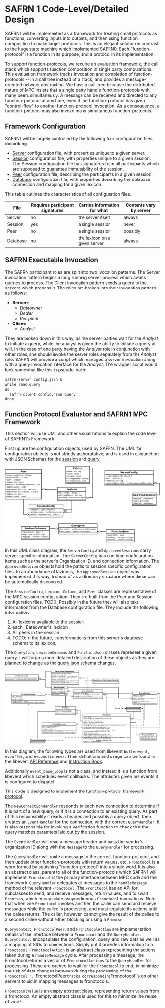 # SAFRN 1 Code-Level/Detailed Design
SAFRN1 will be implemented as a framework for treating small protocols as functions, converting inputs into outputs, and then using function composition to make larger protocols.
This is an elegant solution in contrast to the huge state machine which implemented SAFRN0.
Each "function-protocol" is a function in its purpose, and a protocol in its implementation.

To support function-protocols, we require an evaluation framework, the call stack which supports function composition in single party computations.
This evaluation framework tracks invocation and completion of function-protocols -- in a call tree instead of a stack, and provides a message-oriented network abstraction.
We have a call-tree because the distributed nature of MPC insists that a single party handle function-protocols with many peers simultaneusly.
A message can be recieved and directed to any function-protocol at any time, even if the function-protocol has given "control-flow" to another function-protocol invocation.
As a consequence, a function-protocol may also invoke many simultaneus function-protocols.

## Framework Configuration
SAFRN1 will be largely controlled by the following four configuration files, describing 

 - [Server](json-schemas/server-config) configuration file, with properties unique to a given server.
 - [Session](json-schemas/session-config) configuration file, with properties unique to a given session.
   The Session configuration file has signatures from all participants which are supposed to guarantee immutability of the session.
 - [Peer](json-schemas/peer-config) configuration file, describing the participants in a given session.
 - [Database](json-schemas/database-config) configuration file, with properties describing the database connection and mapping for a given lexicon.

This table outlines the characteristics of all configuration files.

| File       | Requires participant signatures | Carries information for what  | Contents vary by server |
|---         |---                              |---                            |---                      |
| Server     | no                              | the server itself             | always                  |
| Session    | yes                             | a single session              | never                   |
| Peer       | no                              | a single session              | possibly                |
| Database   | no                              | the lexicon on a given server | always                  |

## SAFRN Executable Invocation
The SAFRN participant roles are split into two ivocation patterns.
The Server invocation pattern begins a long running server process which awaits queries to process.
The Client invocation pattern sends a query to the servers which process it.
The roles are broken into their invocation pattern as follows:

 - **Server:**:
   - _Dataowner_
   - _Dealer_
   - _Recipient_
 - **Client:**
   - _Analyst_

They are broken down in this way, as the server parties wait for the _Analyst_ to initiate a query, while the analyst is given the ability to initiate a query at will.
In the case of one party having the _Analyst_ role in conjunction with other roles, she should invoke the server roles separately from the _Analyst_ role.
SAFRN will provide a script which manages a server invocation along with a query invocation interface for the _Analyst_.
The wrapper script would look somewhat like this in pseudo-bash:

```
safrn-server config.json &
while read query
do
  safrn-client config.json query
done
```

## Function Protocol Evaluator and SAFRN1 MPC Framework
This section will use UML and other visualizations to explain the code level of SAFRN1's Framework.

First up are the configuration objects, used by SAFRN.
The UML for configuration objects is not strictly authoratative, and is used in conjunction with JSON Schemas for the [session](/json-schemas/session-config) and [query](/json-schemas/query).

![Configuration Objects used by SAFRN](json_objs_uml.png)

In this UML class diagram, the ``ServerConfig`` and ``ApprovedSessions`` carry server specific information.
The ``ServerConfig`` has one time configuration items such as the server's Organization ID, and connection information.
The ``ApprovedSession`` objects hold the paths to session specific configuration files.
In an abundance of laziness, the ``ApprovedSession`` object was implemented this way, instead of as a directory structure where these can be automatically discovered.

The ``SessionConfig``, ``Lexicon``, ``Column``, and ``Peer`` classes are representative of the MPC session configuration.
They are built from the Peer and Session configuration files.
TODO: Possibly in the future they will also take information from the Database configuration file.
They include the following information:

 1. All lexicons available to the session
 2. each _Dataowner's_lexicon
 3. All peers in the session
 4. TODO: in the future, transformations from this server's database schema to its lexicon.

The ``QueryJson``, ``LexiconColumns`` and ``FunctionJson`` classes represent a given query.
I will forgo a more detailed description of these objects as they are planned to change as the [query json schema](https://gitlab.stealthsoftwareinc.com/stealth/safrn/-/wikis/json-schemas/query) changes.

![Function Protocol Evaluator UML Diagram](func_proto_eval_UML.png)

In this diagram, the following types are used from libevent ``bufferevent``, ``evbuffer``, and ``evconnlistener``.
Their definitions and usage can be found in the libevent [API Reference](http://www.wangafu.net/~nickm/libevent-2.1/doxygen/html/dir_db160b4728e6067cf5f9cc14ec42c79d.html) and [Instruction Book](http://www.wangafu.net/~nickm/libevent-book/).

Additionally ``event_base_loop`` is not a class, and instead it is a function from libevent which schedules event callbacks.
The attributes given are events it is configured to dispatch.

This code is designed to implement the [function-protocol framework protocol](/framework-protocol).

The ``NewConnectionHandler`` responds to each new connection to determine if it is part of a new query, or if it is a connection to an existing query.
As part of this responsibility it reads a header, and possibly a query object, then creates an ``EventHandler`` for the connection, with the correct ``QueryHandler``.
It is also responsible for invoking a verification function to check that the query matches paramters laid out by the session.

The ``EventHandler`` will read a message header and pass the sender's organization ID along with the ``Message`` to the ``QueryHandler`` for processing.

The ``QueryHandler`` will route a message to the correct function-protocol, and then update other function-protocols with return values, etc.
``Fronctocol`` is a word formed by squishing "function-protocol" into a single word.
It is also an abstract class, parent to all of the function-protocols which SAFRN1 will implement.
``Fronctocol`` is the primary interface between MPC code and the framework.
``QueryHandler`` delegates all messages to the ``handleMessage`` method of the relevant ``Fronctocol``.
The ``Fronctocol`` has an API for subclasses to send, and recieve messages, return values, and to await ``Promise``s, which encapsulate asnyncrhonous ``Fronctocol`` invocations.
Note that when one ``Fronctocol`` invokes another, the caller can send and recieve messages while the callee is processing, and must regulate its actions until the calee returns.
The caller, however, cannot give the result of the callee to a second callee without either blocking or using a ``Promise``.

``QueryContext``, ``FronctocolPeer``, and ``FronctocolAction`` are implementation details of the interface between a ``Fronctocol`` and the ``QueryHandler``.
``QueryContext`` encapsulates the configuration, query, and raw data as well as a mapping of SIDs to connections.
Simply put it provides information to a ``Fronctocol``.
``FronctocolAction`` is an abstract class representing the actions taken during a ``handleMessage`` cycle.
After processing a message, the Fronctocol returns a vector of ``FronctocolActions`` to the ``QueryHandler`` for processing.
These are cached to wait for the ``Fronctocol`` to end, to minimize the risk of data changes between during the processing of the ``Froncotcol''.
``FronctocolPeer`` tracks corresponding ``Froncotocol``s on other servers to aid in mapping messages to fronctocols.

``FronctocolValue`` is an empty abstract class, representing return values from a fronctocol.
An empty abstract class is used for this to minimize the reuse of ``void*``.

